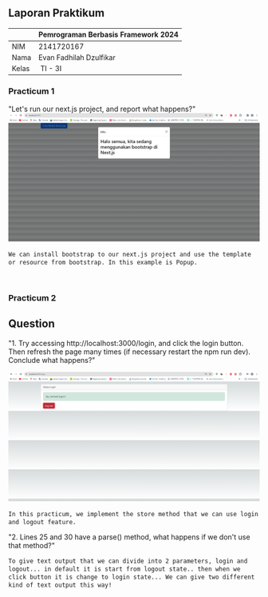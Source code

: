 ## Laporan Praktikum

|  | Pemrograman Berbasis Framework 2024 |
|--|--|
| NIM |  2141720167|
| Nama |  Evan Fadhilah Dzulfikar |
| Kelas | TI - 3I |


### Practicum 1

"Let's run our next.js project, and report what happens?"
![Screenshot](assets-report/01.png)

    We can install bootstrap to our next.js project and use the template or resource from bootstrap. In this example is Popup.

<br />


### Practicum 2

## Question
"1. Try accessing http://localhost:3000/login, and click the login button. Then refresh the page many times (if necessary restart the npm run dev). Conclude what happens?"

![Screenshot](assets-report/02.png)

    In this practicum, we implement the store method that we can use login and logout feature.

"2. Lines 25 and 30 have a parse() method, what happens if we don't use that method?"

    To give text output that we can divide into 2 parameters, login and logout... in default it is start from logout state.. then when we click button it is change to login state... We can give two different kind of text output this way!

<br />

